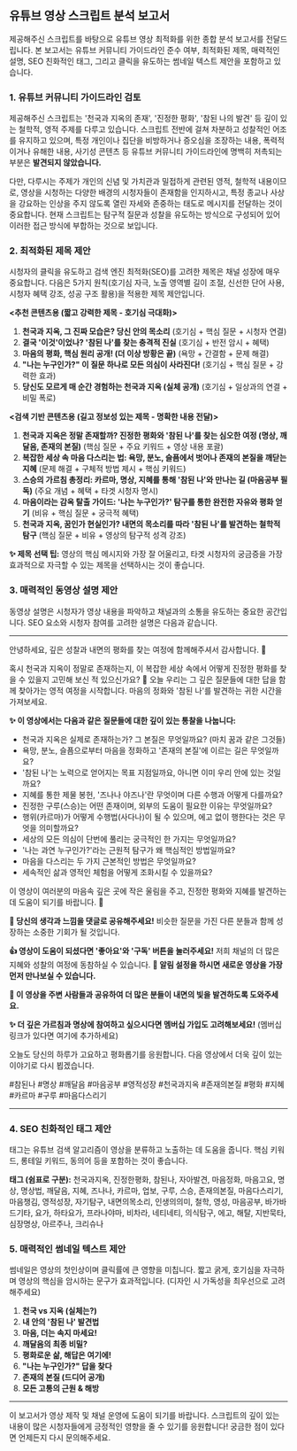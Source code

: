 ## 유튜브 영상 스크립트 분석 보고서

제공해주신 스크립트를 바탕으로 유튜브 영상 최적화를 위한 종합 분석 보고서를 전달드립니다. 본 보고서는 유튜브 커뮤니티 가이드라인 준수 여부, 최적화된 제목, 매력적인 설명, SEO 친화적인 태그, 그리고 클릭을 유도하는 썸네일 텍스트 제안을 포함하고 있습니다.

### 1. 유튜브 커뮤니티 가이드라인 검토

제공해주신 스크립트는 '천국과 지옥의 존재', '진정한 평화', '참된 나의 발견' 등 깊이 있는 철학적, 영적 주제를 다루고 있습니다. 스크립트 전반에 걸쳐 차분하고 성찰적인 어조를 유지하고 있으며, 특정 개인이나 집단을 비방하거나 증오심을 조장하는 내용, 폭력적이거나 유해한 내용, 사기성 콘텐츠 등 유튜브 커뮤니티 가이드라인에 명백히 저촉되는 부분은 **발견되지 않았습니다.**

다만, 다루시는 주제가 개인의 신념 및 가치관과 밀접하게 관련된 영적, 철학적 내용이므로, 영상을 시청하는 다양한 배경의 시청자들이 존재함을 인지하시고, 특정 종교나 사상을 강요하는 인상을 주지 않도록 열린 자세와 존중하는 태도로 메시지를 전달하는 것이 중요합니다. 현재 스크립트는 탐구적 질문과 성찰을 유도하는 방식으로 구성되어 있어 이러한 접근 방식에 부합하는 것으로 보입니다.

### 2. 최적화된 제목 제안

시청자의 클릭을 유도하고 검색 엔진 최적화(SEO)를 고려한 제목은 채널 성장에 매우 중요합니다. 다음은 5가지 원칙(호기심 자극, 노출 영역별 길이 조절, 신선한 단어 사용, 시청자 혜택 강조, 성공 구조 활용)을 적용한 제목 제안입니다.

**<추천 콘텐츠용 (짧고 강력한 제목 - 호기심 극대화)>**

1.  **천국과 지옥, 그 진짜 모습은? 당신 안의 목소리** (호기심 + 핵심 질문 + 시청자 연결)
2.  **결국 '이것'이었나? '참된 나'를 찾는 충격적 진실** (호기심 + 반전 암시 + 혜택)
3.  **마음의 평화, 핵심 원리 공개! (더 이상 방황은 끝)** (욕망 + 간결함 + 문제 해결)
4.  **"나는 누구인가?" 이 질문 하나로 모든 의심이 사라진다!** (호기심 + 핵심 질문 + 강력한 효과)
5.  **당신도 모르게 매 순간 경험하는 천국과 지옥 (실체 공개)** (호기심 + 일상과의 연결 + 비밀 폭로)

**<검색 기반 콘텐츠용 (길고 정보성 있는 제목 - 명확한 내용 전달)>**

1.  **천국과 지옥은 정말 존재할까? 진정한 평화와 '참된 나'를 찾는 심오한 여정 (명상, 깨달음, 존재의 본질)** (핵심 질문 + 주요 키워드 + 영상 내용 포괄)
2.  **복잡한 세상 속 마음 다스리는 법: 욕망, 분노, 슬픔에서 벗어나 존재의 본질을 깨닫는 지혜** (문제 해결 + 구체적 방법 제시 + 핵심 키워드)
3.  **스승의 가르침 총정리: 카르마, 명상, 지혜를 통해 '참된 나'와 만나는 길 (마음공부 필독)** (주요 개념 + 혜택 + 타겟 시청자 명시)
4.  **마음이라는 감옥 탈출 가이드: '나는 누구인가?' 탐구를 통한 완전한 자유와 평화 얻기** (비유 + 핵심 질문 + 궁극적 혜택)
5.  **천국과 지옥, 꿈인가 현실인가? 내면의 목소리를 따라 '참된 나'를 발견하는 철학적 탐구** (핵심 질문 + 비유 + 영상의 탐구적 성격 강조)

**✨ 제목 선택 팁:** 영상의 핵심 메시지와 가장 잘 어울리고, 타겟 시청자의 궁금증을 가장 효과적으로 자극할 수 있는 제목을 선택하시는 것이 좋습니다.

### 3. 매력적인 동영상 설명 제안

동영상 설명은 시청자가 영상 내용을 파악하고 채널과의 소통을 유도하는 중요한 공간입니다. SEO 요소와 시청자 참여를 고려한 설명은 다음과 같습니다.

---

안녕하세요, 깊은 성찰과 내면의 평화를 찾는 여정에 함께해주셔서 감사합니다. 🙏

혹시 천국과 지옥이 정말로 존재하는지, 이 복잡한 세상 속에서 어떻게 진정한 평화를 찾을 수 있을지 고민해 보신 적 있으신가요? 🌌 오늘 우리는 그 깊은 질문들에 대한 답을 함께 찾아가는 영적 여정을 시작합니다. 마음의 정화와 '참된 나'를 발견하는 귀한 시간을 가져보세요.

**✨ 이 영상에서는 다음과 같은 질문들에 대한 깊이 있는 통찰을 나눕니다:**

* 천국과 지옥은 실제로 존재하는가? 그 본질은 무엇일까요? (마치 꿈과 같은 그것들)
* 욕망, 분노, 슬픔으로부터 마음을 정화하고 '존재의 본질'에 이르는 길은 무엇일까요?
* '참된 나'는 노력으로 얻어지는 목표 지점일까요, 아니면 이미 우리 안에 있는 것일까요?
* 지혜를 통한 제물 봉헌, '즈나나 야즈나'란 무엇이며 다른 수행과 어떻게 다를까요?
* 진정한 구루(스승)는 어떤 존재이며, 외부의 도움이 필요한 이유는 무엇일까요?
* 행위(카르마)가 어떻게 수행법(사다나)이 될 수 있으며, 에고 없이 행한다는 것은 무엇을 의미할까요?
* 세상의 모든 의심이 단번에 풀리는 궁극적인 한 가지는 무엇일까요?
* '나는 과연 누구인가?'라는 근원적 탐구가 왜 핵심적인 방법일까요?
* 마음을 다스리는 두 가지 근본적인 방법은 무엇일까요?
* 세속적인 삶과 영적인 체험을 어떻게 조화시킬 수 있을까요?

이 영상이 여러분의 마음속 깊은 곳에 작은 울림을 주고, 진정한 평화와 지혜를 발견하는 데 도움이 되기를 바랍니다. 🌟

**💖 당신의 생각과 느낌을 댓글로 공유해주세요!** 비슷한 질문을 가진 다른 분들과 함께 성장하는 소중한 기회가 될 것입니다.

**👍 영상이 도움이 되셨다면 '좋아요'와 '구독' 버튼을 눌러주세요!** 저희 채널의 더 많은 지혜와 성찰의 여정에 동참하실 수 있습니다.
**🔔 알림 설정을 하시면 새로운 영상을 가장 먼저 만나보실 수 있습니다.**

**🔗 이 영상을 주변 사람들과 공유하여 더 많은 분들이 내면의 빛을 발견하도록 도와주세요.**

**✨ 더 깊은 가르침과 명상에 참여하고 싶으시다면 멤버십 가입도 고려해보세요!**
(멤버십 링크가 있다면 여기에 추가하세요)

오늘도 당신의 하루가 고요하고 평화롭기를 응원합니다.
다음 영상에서 더욱 깊이 있는 이야기로 다시 뵙겠습니다.

#참된나 #명상 #깨달음 #마음공부 #영적성장 #천국과지옥 #존재의본질 #평화 #지혜 #카르마 #구루 #마음다스리기

---

### 4. SEO 친화적인 태그 제안

태그는 유튜브 검색 알고리즘이 영상을 분류하고 노출하는 데 도움을 줍니다. 핵심 키워드, 롱테일 키워드, 동의어 등을 포함하는 것이 좋습니다.

**태그 (쉼표로 구분):**
천국과지옥, 진정한평화, 참된나, 자아발견, 마음정화, 마음고요, 명상, 명상법, 깨달음, 지혜, 즈나나, 카르마, 업보, 구루, 스승, 존재의본질, 마음다스리기, 마음챙김, 영적성장, 자기탐구, 내면의목소리, 인생의의미, 철학, 영성, 마음공부, 바가바드기타, 요가, 하타요가, 프라나야마, 비차라, 네티네티, 의식탐구, 에고, 해탈, 지반묵타, 심장명상, 아르주나, 크리슈나

### 5. 매력적인 썸네일 텍스트 제안

썸네일은 영상의 첫인상이며 클릭률에 큰 영향을 미칩니다. 짧고 굵게, 호기심을 자극하며 영상의 핵심을 암시하는 문구가 효과적입니다. (디자인 시 가독성을 최우선으로 고려해주세요)

1.  **천국 vs 지옥 (실체는?)**
2.  **내 안의 '참된 나' 발견법**
3.  **마음, 더는 속지 마세요!**
4.  **깨달음의 최종 비밀?**
5.  **평화로운 삶, 해답은 여기에!**
6.  **"나는 누구인가?" 답을 찾다**
7.  **존재의 본질 (드디어 공개)**
8.  **모든 고통의 근원 & 해방**

---

이 보고서가 영상 제작 및 채널 운영에 도움이 되기를 바랍니다. 스크립트의 깊이 있는 내용이 많은 시청자들에게 긍정적인 영향을 줄 수 있기를 응원합니다! 궁금한 점이 있다면 언제든지 다시 문의해주세요.